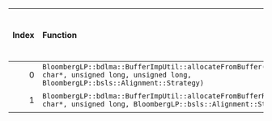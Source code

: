 |   Index | Function                                                                                                                                    |   Difference in number of lines |   Function size difference in bytes | Disassembly                                                             |   Number of lines in `assume` build |   Number of bytes in `assume` build |   Number of lines in `none` build |   Number of bytes in `none` build |
|--------:|:--------------------------------------------------------------------------------------------------------------------------------------------|--------------------------------:|------------------------------------:|:------------------------------------------------------------------------|------------------------------------:|------------------------------------:|----------------------------------:|----------------------------------:|
|       0 | `BloombergLP::bdlma::BufferImpUtil::allocateFromBuffer(long*, char*, unsigned long, unsigned long, BloombergLP::bsls::Alignment::Strategy)` |                               7 |                                  16 | [Assumed](0.assume.s.txt), [Ignored](0.none.s.txt), [Diff](0.diff.html) |                                 112 |                             4258592 |                                96 |                           4258528 |
|       1 | `BloombergLP::bdlma::BufferImpUtil::allocateFromBufferRaw(long*, char*, unsigned long, BloombergLP::bsls::Alignment::Strategy)`             |                              -9 |                                 -16 | [Assumed](1.assume.s.txt), [Ignored](1.none.s.txt), [Diff](1.diff.html) |                                  80 |                             4258848 |                                96 |                           4258768 |